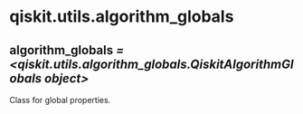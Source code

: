 <span id="qiskit-utils-algorithm-globals" />

# qiskit.utils.algorithm\_globals

## algorithm\_globals *= \<qiskit.utils.algorithm\_globals.QiskitAlgorithmGlobals object>*

Class for global properties.

